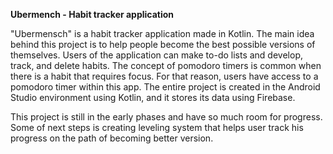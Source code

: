 **Ubermench - Habit tracker application**


"Ubermensch" is a habit tracker application made in Kotlin. The main idea behind this project is to help people become the best possible versions of themselves.
Users of the application can make to-do lists and develop, track, and delete habits.
The concept of pomodoro timers is common when there is a habit that requires focus. 
For that reason, users have access to a pomodoro timer within this app.
The entire project is created in the Android Studio environment using Kotlin, and it stores its data using Firebase. 

This project is still in the early phases and have so much room for progress. Some of next steps is creating leveling system that helps user track his progress on the path of  becoming better version.
